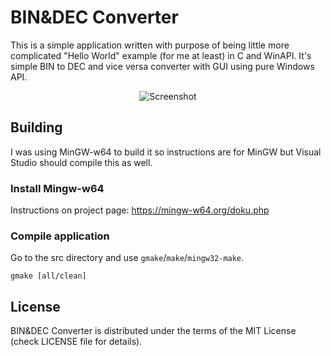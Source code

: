 #  BIN&DEC Converter

This is a simple application written with purpose of being little more complicated "Hello World" example (for me at least) in C and WinAPI. It's simple BIN to DEC and vice versa converter with GUI using pure Windows API.

<span style="display:block;text-align:center">![Screenshot](./doc/screenshot.png)

## Building
I was using MinGW-w64 to build it so instructions are for MinGW but Visual Studio should compile this as well.

### Install Mingw-w64
Instructions on project page:
https://mingw-w64.org/doku.php

### Compile application

Go to the src directory and use `gmake`/`make`/`mingw32-make`.

```
gmake [all/clean]
```

## License
BIN&DEC Converter is distributed under the terms of the MIT License (check LICENSE file for details).
